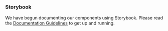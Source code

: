 ### Storybook

We have begun documenting our components using Storybook. Please read the [Documentation Guidelines](./storybook/DOCUMENTATION_GUIDELINES.md) to get up and running.

